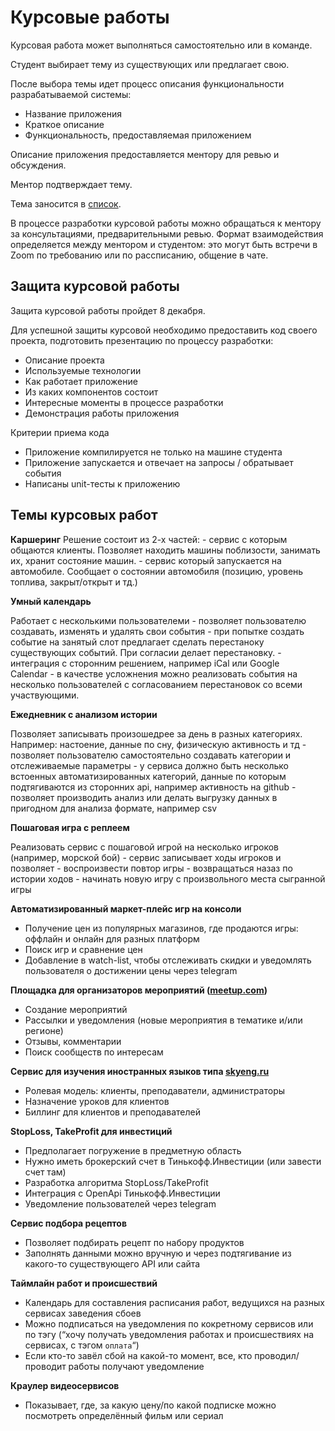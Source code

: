 # Курсовые работы

Курсовая работа может выполняться самостоятельно или в команде.

Студент выбирает тему из существующих или предлагает свою. 

После выбора темы идет процесс описания функциональности разрабатываемой системы:

- Название приложения
- Краткое описание
- Функциональность, предоставляемая приложением

Описание приложения предоставляется ментору для ревью и обсуждения.

Ментор подтверждает тему.

Тема заносится в [список](https://docs.google.com/spreadsheets/d/1yCEk_f1F5syYLvFErzLZ9_6fbvP8EciE9fB8Gzlse7o/edit?usp=sharing).

В процессе разработки курсовой работы можно обращаться к ментору за консультациями, предварительными ревью. Формат взаимодействия определяется между ментором и студентом: это могут быть встречи в Zoom по требованию или по рассписанию, общение в чате.

## Защита курсовой работы

Защита курсовой работы пройдет 8 декабря.

Для успешной защиты курсовой необходимо предоставить код своего проекта, подготовить презентацию по процессу разработки:

- Описание проекта
- Используемые технологии
- Как работает приложение
- Из каких компонентов состоит
- Интересные моменты в процессе разработки
- Демонстрация работы приложения

Критерии приема кода

- Приложение компилируется не только на машине студента
- Приложение запускается и отвечает на запросы / обратывает события
- Написаны unit-тесты к приложению

## Темы курсовых работ

**Каршеринг**
Решение состоит из 2-х частей: - сервис с которым общаются клиенты. Позволяет находить машины поблизости, занимать их, хранит состояние машин. - сервис который запускается на автомобиле. Сообщает о состоянии автомобиля (позицию, уровень топлива, закрыт/открыт и тд.)

**Умный календарь**

Работает с несколькими пользователеми - позволяет пользователю создавать, изменять и удалять свои события - при попытке создать событие на занятый слот предлагает сделать перестаноку существующих событий. При согласии делает перестановку. - интеграция с сторонним решением, например iCal или Google Calendar - в качестве усложнения можно реализовать события на несколько пользователей с согласованием перестановок со всеми участвующими.

**Ежедневник с анализом истории**

Позволяет записывать произошедрее за день в разных категориях. Например: настоение, данные по сну, физическую активность и тд - позволяет пользователю самостоятельно создавать категории и отслеживаемые параметры - у сервиса должно быть несколько встоенных автоматизированных категорий, данные по которым подтягиваются из сторонних api, например активность на github - позволяет производить анализ или делать выгрузку данных в пригодном для анализа формате, например csv

**Пошаговая игра с реплеем**

Реализовать сервис с пошаговой игрой на несколько игроков (например, морской бой) - сервис записывает ходы игроков и позволяет - воспроизвести повтор игры - возвращаться назаз по истории ходов - начинать новую игру с произвольного места сыгранной игры

**Автоматизированный маркет-плейс игр на консоли**

- Получение цен из популярных магазинов, где продаются игры: оффлайн и онлайн для разных платформ
- Поиск игр и сравнение цен
- Добавление в watch-list, чтобы отслеживать скидки и уведомлять пользователя о достижении цены через telegram

**Площадка для организаторов мероприятий ([meetup.com](http://meetup.com/))**

- Создание мероприятий
- Рассылки и уведомления (новые мероприятия в тематике и/или регионе)
- Отзывы, комментарии
- Поиск сообществ по интересам

**Сервис для изучения иностранных языков типа [skyeng.ru](http://skyeng.ru/)**

- Ролевая модель: клиенты, преподаватели, администраторы
- Назначение уроков для клиентов
- Биллинг для клиентов и преподавателей

**StopLoss, TakeProfit для инвестиций**

- Предполагает погружение в предметную область
- Нужно иметь брокерский счет в Тинькофф.Инвестиции (или завести счет там)
- Разработка алгоритма StopLoss/TakeProfit
- Интеграция с OpenApi Тинькофф.Инвестиции
- Уведомление пользователей через telegram

**Cервис подбора рецептов**

- Позволяет подбирать рецепт по набору продуктов
- Заполнять данными можно вручную и через подтягивание из какого-то существующего API или сайта

**Таймлайн работ и происшествий**

- Календарь для составления расписания работ, ведущихся на разных сервисах заведения сбоев
- Можно подписаться на уведомления по кокретному сервисов или по тэгу (“хочу получать уведомления работах и происшествиях на сервисах, с тэгом `оплата`“)
- Если кто-то завёл сбой на какой-то момент, все, кто проводил/проводит работы получают уведомление

**Краулер видеосервисов**

- Показывает, где, за какую цену/по какой подписке можно посмотреть определённый фильм или сериал
